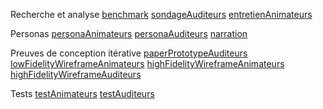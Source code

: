 
Recherche et analyse
[benchmark](benchmark.md)
[sondageAuditeurs](sondageAuditeurs.md)
[entretienAnimateurs](entretienAnimateurs.md)

Personas
[personaAnimateurs](personaAnimateurs.md)
[personaAuditeurs](personaAuditeurs.md)
[narration](narration.md)

Preuves de conception itérative
[paperPrototypeAuditeurs](paperPrototypeAuditeurs.md)
[lowFidelityWireframeAnimateurs](lowFidelityWireframeAnimateurs.md)
[highFidelityWireframeAnimateurs](highFidelityWireframeAnimateurs.md)
[highFidelityWireframeAuditeurs](highFidelityWireframeAuditeurs.md)

Tests
[testAnimateurs](testAnimateurs.md)
[testAuditeurs](testAuditeurs.md)
